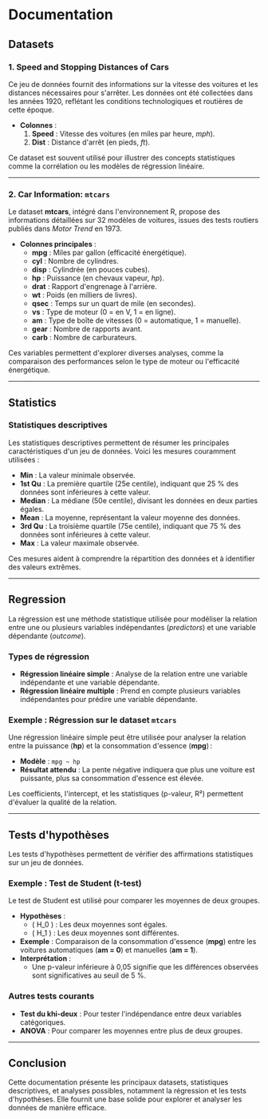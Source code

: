 # Documentation

## Datasets

### 1. Speed and Stopping Distances of Cars
Ce jeu de données fournit des informations sur la vitesse des voitures et les distances nécessaires pour s'arrêter. Les données ont été collectées dans les années 1920, reflétant les conditions technologiques et routières de cette époque.

- **Colonnes** :
  1. **Speed** : Vitesse des voitures (en miles par heure, *mph*).
  2. **Dist** : Distance d'arrêt (en pieds, *ft*).

Ce dataset est souvent utilisé pour illustrer des concepts statistiques comme la corrélation ou les modèles de régression linéaire.

---

### 2. Car Information: `mtcars`
Le dataset **mtcars**, intégré dans l'environnement R, propose des informations détaillées sur 32 modèles de voitures, issues des tests routiers publiés dans *Motor Trend* en 1973.

- **Colonnes principales** :
  - **mpg** : Miles par gallon (efficacité énergétique).
  - **cyl** : Nombre de cylindres.
  - **disp** : Cylindrée (en pouces cubes).
  - **hp** : Puissance (en chevaux vapeur, *hp*).
  - **drat** : Rapport d'engrenage à l'arrière.
  - **wt** : Poids (en milliers de livres).
  - **qsec** : Temps sur un quart de mile (en secondes).
  - **vs** : Type de moteur (0 = en V, 1 = en ligne).
  - **am** : Type de boîte de vitesses (0 = automatique, 1 = manuelle).
  - **gear** : Nombre de rapports avant.
  - **carb** : Nombre de carburateurs.

Ces variables permettent d'explorer diverses analyses, comme la comparaison des performances selon le type de moteur ou l'efficacité énergétique.

---

## Statistics

### Statistiques descriptives
Les statistiques descriptives permettent de résumer les principales caractéristiques d'un jeu de données. Voici les mesures couramment utilisées :

- **Min** : La valeur minimale observée.
- **1st Qu** : La première quartile (25e centile), indiquant que 25 % des données sont inférieures à cette valeur.
- **Median** : La médiane (50e centile), divisant les données en deux parties égales.
- **Mean** : La moyenne, représentant la valeur moyenne des données.
- **3rd Qu** : La troisième quartile (75e centile), indiquant que 75 % des données sont inférieures à cette valeur.
- **Max** : La valeur maximale observée.

Ces mesures aident à comprendre la répartition des données et à identifier des valeurs extrêmes.

---

## Regression

La régression est une méthode statistique utilisée pour modéliser la relation entre une ou plusieurs variables indépendantes (*predictors*) et une variable dépendante (*outcome*).

### Types de régression
- **Régression linéaire simple** : Analyse de la relation entre une variable indépendante et une variable dépendante.
- **Régression linéaire multiple** : Prend en compte plusieurs variables indépendantes pour prédire une variable dépendante.

### Exemple : Régression sur le dataset `mtcars`
Une régression linéaire simple peut être utilisée pour analyser la relation entre la puissance (**hp**) et la consommation d'essence (**mpg**) :

- **Modèle** : `mpg ~ hp`
- **Résultat attendu** : La pente négative indiquera que plus une voiture est puissante, plus sa consommation d'essence est élevée.

Les coefficients, l'intercept, et les statistiques (p-valeur, R²) permettent d'évaluer la qualité de la relation.

---

## Tests d'hypothèses

Les tests d'hypothèses permettent de vérifier des affirmations statistiques sur un jeu de données.

### Exemple : Test de Student (t-test)
Le test de Student est utilisé pour comparer les moyennes de deux groupes.

- **Hypothèses** :
  - \( H_0 \) : Les deux moyennes sont égales.
  - \( H_1 \) : Les deux moyennes sont différentes.
- **Exemple** : Comparaison de la consommation d'essence (**mpg**) entre les voitures automatiques (**am = 0**) et manuelles (**am = 1**).
- **Interprétation** :
  - Une p-valeur inférieure à 0,05 signifie que les différences observées sont significatives au seuil de 5 %.

### Autres tests courants
- **Test du khi-deux** : Pour tester l'indépendance entre deux variables catégoriques.
- **ANOVA** : Pour comparer les moyennes entre plus de deux groupes.

---

## Conclusion
Cette documentation présente les principaux datasets, statistiques descriptives, et analyses possibles, notamment la régression et les tests d'hypothèses. Elle fournit une base solide pour explorer et analyser les données de manière efficace.
